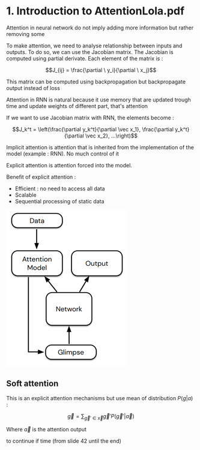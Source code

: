 # 1. Introduction to AttentionLola.pdf

Attention in neural network do not imply adding more information but rather removing some

To make attention, we need to analyse relationship between inputs and outputs. To do so, we can use the Jacobian matrix. The Jacobian is computed using partial derivate. Each element of the matrix is :

$$J_{ij} = \frac{\partial \ y_i}{\partial \ x_j}$$

This matrix can be computed using backpropagation but backpropagate output instead of loss

Attention in RNN is natural because it use memory that are updated trough time and update weights of different part, that's attention

If we want to use Jacobian matrix with RNN, the elements become :

$$J_k^t = \left(\frac{\partial y_k^t}{\partial \vec x_1}, \frac{\partial y_k^t}{\partial \vec x_2}, ...\right)$$

Implicit attention is attention that is inherited from the implementation of the model (example : RNN). No much control of it

Explicit attention is attention forced into the model.

Benefit of explicit attention :
- Efficient : no need to access all data
- Scalable 
- Sequential processing of static data

![](attachments/Pasted%20image%2020250102212618.png)

## Soft attention

This is an explicit attention mechanisms but use mean of distribution $P(g|a)$ :

$$\vec g = \sum_{\vec g' \in \vec x} \vec g' P(\vec g'|\vec a)$$

Where $\vec a$ is the attention output

to continue if time (from slide 42 until the end)